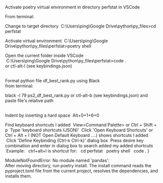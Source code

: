 Activate poetry virtual environment in directory perfstat in VSCode

From terminal:

Change to target directory
 C:\Users\ping\Google Drive\python\py_files>cd perfstat

Activate virtual environment
 C:\Users\ping\Google Drive\python\py_files\perfstat>poetry shell

Open the current folder inside VSCode  
 C:\Users\ping\Google Drive\python\py_files\perfstat>code .  
or ctl-alt-l (see keybindings.json)  
&nbsp;

Format python file df_best_rank.py using Black  
from terminal:

black -l 79 ps2_df_best_rank.py
or ctl-alt-b (see keybindings.json) and paste file's relative path  
&nbsp;

Indent by inserting a hard space
 Alt+0+1+6+0

Find keyboard shortcuts I added
 View>Command Palette> or Ctrl + Shift + p
 Type 'keyboard shortcuts (JSON)'
 Click 'Open Keyboard Shortcuts' or Ctrl + Alt + l (NOT Open Default Keyboard ....) shows shortcuts I added
 Click 'Define Keybinding (Ctrl-k Ctrl-k)' dialog box
 Press desire key combination and enter in dialog box to search added my added shortcuts
 Example:
  ctrl+alt+l is shortcut for:
  cd perfstat
  poetry shell
  code .
}

ModuleNotFoundError: No module named 'pandas':  
After moving directory, run poetry install. The install command reads the pyproject.toml file from the current project, resolves the dependencies, and installs them.
